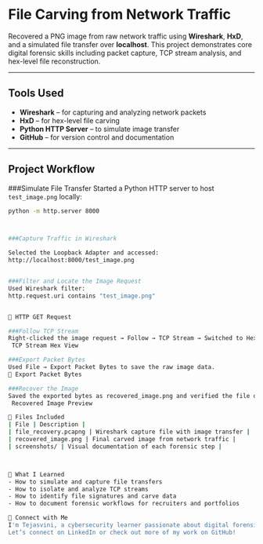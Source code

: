 # File Carving from Network Traffic

Recovered a PNG image from raw network traffic using **Wireshark**, **HxD**, and a simulated file transfer over **localhost**. This project demonstrates core digital forensic skills including packet capture, TCP stream analysis, and hex-level file reconstruction.

---

##  Tools Used

- **Wireshark** – for capturing and analyzing network packets
- **HxD** – for hex-level file carving
- **Python HTTP Server** – to simulate image transfer
- **GitHub** – for version control and documentation

---

## Project Workflow

###Simulate File Transfer
Started a Python HTTP server to host `test_image.png` locally:
```bash
python -m http.server 8000



###Capture Traffic in Wireshark

Selected the Loopback Adapter and accessed:
http://localhost:8000/test_image.png


###Filter and Locate the Image Request
Used Wireshark filter:
http.request.uri contains "test_image.png"


📸 HTTP GET Request

###Follow TCP Stream
Right-clicked the image request → Follow → TCP Stream → Switched to Hex Dump view.
 TCP Stream Hex View

###Export Packet Bytes
Used File → Export Packet Bytes to save the raw image data.
📸 Export Packet Bytes

###Recover the Image
Saved the exported bytes as recovered_image.png and verified the file opened successfully.
 Recovered Image Preview

📂 Files Included
| File | Description | 
| file_recovery.pcapng | Wireshark capture file with image transfer | 
| recovered_image.png | Final carved image from network traffic | 
| screenshots/ | Visual documentation of each forensic step | 



🚀 What I Learned
- How to simulate and capture file transfers
- How to isolate and analyze TCP streams
- How to identify file signatures and carve data
- How to document forensic workflows for recruiters and portfolios

🔗 Connect with Me
I'm Tejasvini, a cybersecurity learner passionate about digital forensics and compliance.
Let’s connect on LinkedIn or check out more of my work on GitHub!


